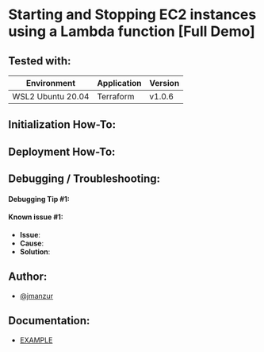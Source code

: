 # Starting and Stopping EC2 instances using a Lambda function [Full Demo]

## Tested with: 

| Environment | Application | Version  |
| ----------------- |-----------|---------|
| WSL2 Ubuntu 20.04 | Terraform | v1.0.6  |

## Initialization How-To:

## Deployment How-To:

## Debugging / Troubleshooting:

#### **Debugging Tip #1**: 

#### **Known issue #1**: 
 - **Issue**: 
- **Cause**: 
- **Solution**: 

## Author:

- [@jmanzur](https://github.com/JManzur)

## Documentation:

- [EXAMPLE](URL)